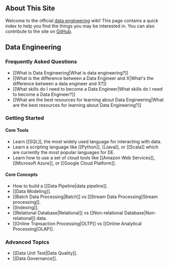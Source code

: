 ## About This Site

Welcome to the official [data engineering](https://www.reddit.com/r/dataengineering) wiki! This page contains a quick index to help you find the things you may be interested in. You can also contribute to the site on [GitHub](https://github.com/JPHaus/data-engineering-wiki).

## Data Engineering

### Frequently Asked Questions

- [[What is Data Engineering|What is data engineering?]]
- [[What is the difference between a Data Engineer and X|What's the difference between a data engineer and X?]]
- [[What skills do I need to become a Data Engineer|What skills do I need to become a Data Engineer?]]
- [[What are the best resources for learning about Data Engineering|What are the best resources for learning about Data Engineering?]]

### Getting Started

#### Core Tools

- Learn [[SQL]], the most widely used language for interacting with data.
- Learn a scripting language like [[Python]], [[Java]], or [[Scala]] which are currently the most popular languages for DE.
- Learn how to use a set of cloud tools like [[Amazon Web Services]], [[Microsoft Azure]], or [[Google Cloud Platform]].

#### Core Concepts

- How to build a [[Data Pipeline|data pipeline]].
- [[Data Modeling]].
- [[Batch Data Processing|Batch]] vs [[Stream Data Processing|Stream processing]].
- [[Indexing]].
- [[Relational Database|Relational]] vs [[Non-relational Database|Non-relational]] data.
- [[Online Transaction Processing|OLTP]] vs [[Online Analytical Processing|OLAP]].

### Advanced Topics

- [[Data Unit Test|Data Quality]].
- [[Data Governance]].
